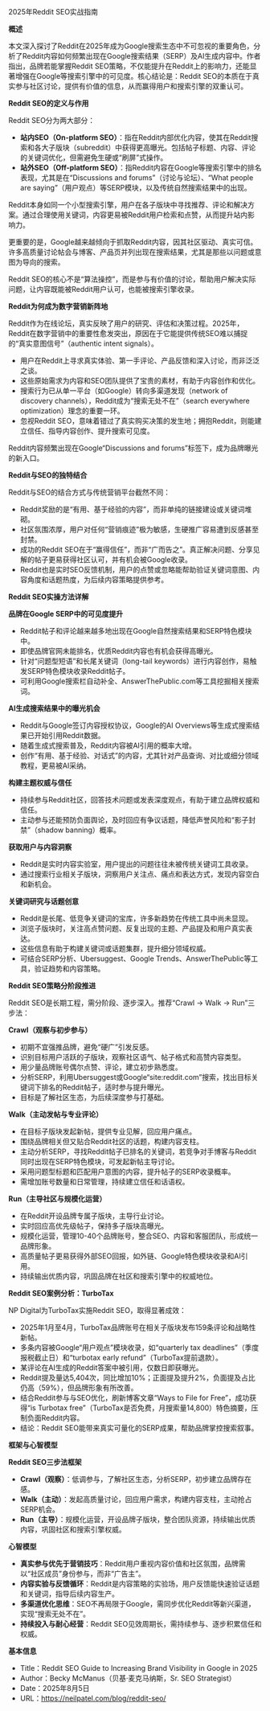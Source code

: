2025年Reddit SEO实战指南

  

**概述**

  

本文深入探讨了Reddit在2025年成为Google搜索生态中不可忽视的重要角色，分析了Reddit内容如何频繁出现在Google搜索结果（SERP）及AI生成内容中。作者指出，品牌若能掌握Reddit SEO策略，不仅能提升在Reddit上的影响力，还能显著增强在Google等搜索引擎中的可见度。核心结论是：Reddit SEO的本质在于真实参与社区讨论，提供有价值的信息，从而赢得用户和搜索引擎的双重认可。

  

**Reddit SEO的定义与作用**

  

Reddit SEO分为两大部分：

- **站内SEO（On-platform SEO）**：指在Reddit内部优化内容，使其在Reddit搜索和各大子版块（subreddit）中获得更高曝光。包括帖子标题、内容、评论的关键词优化，但需避免生硬或“刷屏”式操作。
- **站外SEO（Off-platform SEO）**：指Reddit内容在Google等搜索引擎中的排名表现，尤其是在“Discussions and forums”（讨论与论坛）、“What people are saying”（用户观点）等SERP模块，以及传统自然搜索结果中的出现。

  

Reddit本身如同一个小型搜索引擎，用户在各子版块中寻找推荐、评论和解决方案。通过合理使用关键词，内容更易被Reddit用户检索和点赞，从而提升站内影响力。

  

更重要的是，Google越来越倾向于抓取Reddit内容，因其社区驱动、真实可信。许多高质量讨论帖会与博客、产品页并列出现在搜索结果，尤其是那些以问题或意图为导向的搜索。

  

Reddit SEO的核心不是“算法操控”，而是参与有价值的讨论，帮助用户解决实际问题，让内容既能被Reddit用户认可，也能被搜索引擎收录。

  

**Reddit为何成为数字营销新阵地**

  

Reddit作为在线论坛，真实反映了用户的研究、评估和决策过程。2025年，Reddit在数字营销中的重要性愈发突出，原因在于它能提供传统SEO难以捕捉的“真实意图信号”（authentic intent signals）。

- 用户在Reddit上寻求真实体验、第一手评论、产品反馈和深入讨论，而非泛泛之谈。
- 这些原始需求为内容和SEO团队提供了宝贵的素材，有助于内容创作和优化。
- 搜索行为已从单一平台（如Google）转向多渠道发现（network of discovery channels），Reddit成为“搜索无处不在”（search everywhere optimization）理念的重要一环。
- 忽视Reddit SEO，意味着错过了真实购买决策的发生地；拥抱Reddit，则能建立信任、指导内容创作、提升搜索可见度。

  

Reddit内容频繁出现在Google“Discussions and forums”标签下，成为品牌曝光的新入口。

  

**Reddit与SEO的独特结合**

  

Reddit与SEO的结合方式与传统营销平台截然不同：

- Reddit奖励的是“有用、基于经验的内容”，而非单纯的链接建设或关键词堆砌。
- 社区氛围浓厚，用户对任何“营销痕迹”极为敏感，生硬推广容易遭到反感甚至封禁。
- 成功的Reddit SEO在于“赢得信任”，而非“广而告之”。真正解决问题、分享见解的帖子更易获得社区认可，并有机会被Google收录。
- Reddit也是实时SEO反馈机制，用户的点赞或忽略能帮助验证关键词意图、内容角度和话题热度，为后续内容策略提供参考。

  

**Reddit SEO实操方法详解**

  

**品牌在Google SERP中的可见度提升**

- Reddit帖子和评论越来越多地出现在Google自然搜索结果和SERP特色模块中。
- 即使品牌官网未能排名，优质Reddit内容也有机会获得高曝光。
- 针对“问题型短语”和长尾关键词（long-tail keywords）进行内容创作，易触发SERP特色模块收录Reddit帖子。
- 可利用Google搜索栏自动补全、AnswerThePublic.com等工具挖掘相关搜索词。

  

**AI生成搜索结果中的曝光机会**

- Reddit与Google签订内容授权协议，Google的AI Overviews等生成式搜索结果已开始引用Reddit数据。
- 随着生成式搜索普及，Reddit内容被AI引用的概率大增。
- 创作“有用、基于经验、对话式”的内容，尤其针对产品查询、对比或细分领域教程，更易被AI采纳。

  

**构建主题权威与信任**

- 持续参与Reddit社区，回答技术问题或发表深度观点，有助于建立品牌权威和信任。
- 主动参与还能预防负面舆论，及时回应有争议话题，降低声誉风险和“影子封禁”（shadow banning）概率。

  

**获取用户与内容洞察**

- Reddit是实时内容实验室，用户提出的问题往往未被传统关键词工具收录。
- 通过搜索行业相关子版块，洞察用户关注点、痛点和表达方式，发现内容空白和新机会。

  

**关键词研究与话题创意**

- Reddit是长尾、低竞争关键词的宝库，许多新趋势在传统工具中尚未显现。
- 浏览子版块时，关注高点赞问题、反复出现的主题、产品提及和用户真实表达。
- 这些信息有助于构建关键词或话题集群，提升细分领域权威。
- 可结合SERP分析、Ubersuggest、Google Trends、AnswerThePublic等工具，验证趋势和内容策略。

  

**Reddit SEO策略分阶段推进**

  

Reddit SEO是长期工程，需分阶段、逐步深入。推荐“Crawl → Walk → Run”三步法：

  

**Crawl（观察与初步参与）**

- 初期不宜强推品牌，避免“硬广”引发反感。
- 识别目标用户活跃的子版块，观察社区语气、帖子格式和高赞内容类型。
- 用少量品牌账号偶尔点赞、评论，建立初步熟悉度。
- 分析SERP，利用Ubersuggest或Google“site:reddit.com”搜索，找出目标关键词下排名的Reddit帖子，适时参与提升曝光。
- 目标是了解社区生态，为后续深度参与打基础。

  

**Walk（主动发帖与专业评论）**

- 在目标子版块发起新帖，提供专业见解，回应用户痛点。
- 围绕品牌相关但又贴合Reddit社区的话题，构建内容支柱。
- 主动分析SERP，寻找Reddit帖子已排名的关键词，若竞争对手博客与Reddit同时出现在SERP特色模块，可发起新帖主导讨论。
- 采用问题型标题和匹配用户意图的内容，提升帖子的SERP收录概率。
- 需增加账号数量和日常管理，持续建立信任和话语权。

  

**Run（主导社区与规模化运营）**

- 在Reddit开设品牌专属子版块，主导行业讨论。
- 实时回应高优先级帖子，保持多子版块高曝光。
- 规模化运营，管理10-40个品牌账号，整合SEO、内容和客服团队，形成统一品牌形象。
- 高质量帖子更易获得外部SEO回报，如外链、Google特色模块收录和AI引用。
- 持续输出优质内容，巩固品牌在社区和搜索引擎中的权威地位。

  

**Reddit SEO案例分析：TurboTax**

  

NP Digital为TurboTax实施Reddit SEO，取得显著成效：

- 2025年1月至4月，TurboTax品牌账号在相关子版块发布159条评论和战略性新帖。
- 多条内容被Google“用户观点”模块收录，如“quarterly tax deadlines”（季度报税截止日）和“turbotax early refund”（TurboTax提前退款）。
- 某评论在AI生成的Reddit答案中被引用，仅数日即获曝光。
- Reddit提及量达5,404次，同比增加10%；正面提及提升2%，负面提及占比仍高（59%），但品牌形象有所改善。
- 结合Reddit参与与SEO优化，刷新博客文章“Ways to File for Free”，成功获得“is Turbotax free”（TurboTax是否免费，月搜索量14,800）特色摘要，压制负面Reddit内容。
- 结论：Reddit SEO能带来真实可量化的SERP成果，帮助品牌掌控搜索叙事。

  

**框架与心智模型**

  

**Reddit SEO三步法框架**

- **Crawl（观察）**：低调参与，了解社区生态，分析SERP，初步建立品牌存在感。
- **Walk（主动）**：发起高质量讨论，回应用户需求，构建内容支柱，主动抢占SERP机会。
- **Run（主导）**：规模化运营，开设品牌子版块，整合团队资源，持续输出优质内容，巩固社区和搜索引擎权威。

  

**心智模型**

- **真实参与优先于营销技巧**：Reddit用户重视内容价值和社区氛围，品牌需以“社区成员”身份参与，而非“广告主”。
- **内容实验与反馈循环**：Reddit是内容策略的实验场，用户反馈能快速验证话题和关键词，指导后续内容生产。
- **多渠道优化思维**：SEO不再局限于Google，需同步优化Reddit等新兴渠道，实现“搜索无处不在”。
- **持续投入与耐心经营**：Reddit SEO见效周期长，需持续参与、逐步积累信任和权威。

  

**基本信息**

- Title：Reddit SEO Guide to Increasing Brand Visibility in Google in 2025
- Author：Becky McManus（贝基·麦克马纳斯，Sr. SEO Strategist）
- Date：2025年8月5日
- URL：https://neilpatel.com/blog/reddit-seo/